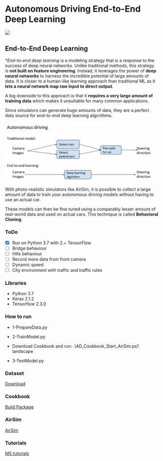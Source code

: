 # Autonomous Driving End-to-End Deep Learning

![](.gif)

## End-to-End Deep Learning
**End-to-end deep learning* is a modeling strategy that is a response to the success of deep neural networks. 
Unlike traditional methods, this strategy is **not built on feature engineering**. Instead, it leverages the power of **deep neural networks** to harness the incredible potential of large amounts of data. 
It is closer to a human-like learning approach than traditional ML as it **lets a neural network map raw input to direct output**. 

A big downside to this approach is that it **requires a very large amount of training data** which makes it unsuitable for many common applications. 

Since simulators can generate huge amounts of data, they are a perfect data source for end-to-end deep learning algorithms. 

![](image1.png)

With photo-realistic simulators like AirSim, it is possible to collect a large amount of data to train your autonomous driving models without having to use an actual car.
 
These models can then be fine tuned using a comparably lesser amount of real-world data and used on actual cars. This technique is called **Behavioral Cloning**. 

### ToDo
- [x] Run on Python 3.7 with 2.+ TensorFlow
- [ ] Bridge behaviour
- [ ] Hills behaviour
- [ ] Record more data from front camera
- [ ] Dynamic speed
- [ ] City environment with traffic and traffic rules

### Libraries
- Python 3.7
- Keras 2.1.2
- Tensorflow 2.3.0

### How to run
- 1-PrepareData.py

- 2-TrainModel.py

- Download Cookbook and run: .\AD_Cookbook_Start_AirSim.ps1 landscape

- 3-TestModel.py

### Dataset
[Download](https://aka.ms/AirSimTutorialDataset)

### Cookbook
[Build Package](https://airsimtutorialdataset.blob.core.windows.net/e2edl/AD_Cookbook_AirSim.7z)

### AirSim
[AirSim](https://github.com/Microsoft/AirSim)
 
### Tutorials
[MS tutorials](https://github.com/microsoft/AutonomousDrivingCookbook)